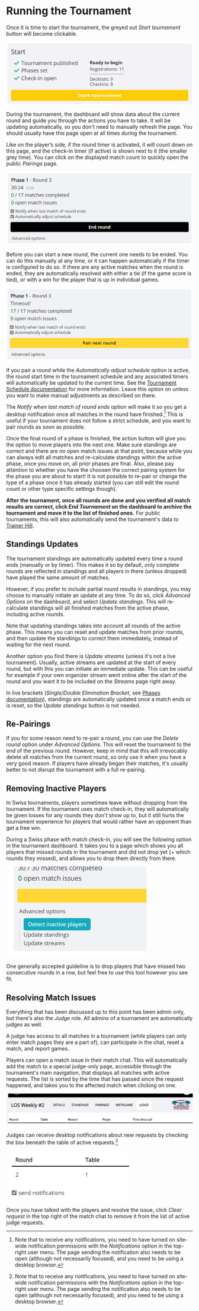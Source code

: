 # Running the Tournament

Once it is time to start the tournament, the greyed out *Start tournament* button will become clickable.

![dashboard_ready](./img/dashboard0.webp)

During the tournament, the dashboard will show data about the current round and guide you through the actions you have to take. It will be updating automatically, so you don't need to manually refresh the page. You should usually have this page open at all times during the tournament.

Like on the player’s side, if the round timer is activated, it will count down on this page, and the check-in timer (if active) is shown next to it (the smaller grey time). You can click on the displayed match count to quickly open the public *Pairings* page.

![dashboard_active_round](./img/dashboard1.webp)

Before you can start a new round, the current one needs to be ended. You can do this manually at any time, or it can happen automatically if the timer is configured to do so. If there are any active matches when the round is ended, they are automatically resolved with either a tie (if the game score is tied), or with a win for the player that is up in individual games.

![dashboard_active_round](./img/dashboard2.webp)

If you pair a round while the *Automatically adjust schedule* option is active, the round start time in the tournament schedule and any associated timers will automatically be updated to the current time. See the [Tournament Schedule documentation](/organizer/schedule) for more information. Leave this option on unless you want to make manual adjustments as described on there.

The *Notify when last match of round ends* option will make it so you get a desktop notification once all matches in the round have finished.[^notif] This is useful if your tournament does not follow a strict schedule, and you want to pair rounds as soon as possible.

Once the final round of a phase is finished, the action button will give you the option to move players into the next one. Make sure standings are correct and there are no open match issues at that point, because while you can always edit all matches and re-calculate standings within the active phase, once you move on, all prior phases are final. Also, please pay attention to whether you have the choosen the correct pairing system for the phase you are about to start! It is not possible to re-pair or change the type of a phase once it has already started (you can still edit the round count or other type specific settings though).

**After the tournament, once all rounds are done and you verified all match results are correct, click *End Tournament* on the dashboard to archive the tournament and move it to the list of finished ones.** For public tournaments, this will also automatically send the tournament's data to [Trainer Hill](https://www.trainerhill.com/).

## Standings Updates

The tournament standings are automatically updated every time a round ends (manually or by timer). This makes it so by default, only complete rounds are reflected in standings and all players in there (unless dropped) have played the same amount of matches.

However, if you prefer to include partial round results in standings, you may choose to manually initiate an update at any time. To do so, click *Advanced Options* on the dashboard, and select *Update standings*. This will re-calculate standings will all finished matches from the active phase, including active rounds.

Note that updating standings takes into account all rounds of the active phase. This means you can reset and update matches from prior rounds, and then update the standings to correct them immediately, instead of waiting for the next round.

Another option you find there is *Update streams* (unless it's not a live tournament). Usually, active streams are updated at the start of every round, but with this you can initiate an immediate update. This can be useful for example if your own organizer stream went online after the start of the round and you want it to be included on the *Streams* page right away.

In live brackets (*Single/Double Elimination Bracket*, see [Phases documentation](/organizer/reference#phases)), standings are automatically updated once a match ends or is reset, so the *Update standings* button is not needed.

## Re-Pairings

If you for some reason need to re-pair a round, you can use the *Delete round* option under *Advanced Options*. This will reset the tournament to the end of the previous round. However, keep in mind that this will irrevocably delete all matches from the current round, so only use it when you have a very good reason. If players have already began their matches, it's usually better to not disrupt the tournament with a full re-pairing.

## Removing Inactive Players

In Swiss tournaments, players sometimes leave without dropping from the tournament. If the tournament uses match check-in, they will automatically be given losses for any rounds they don't show up to, but it still hurts the tournament experience for players that would rather have an opponent than get a free win.

During a Swiss phase with match check-in, you will see the following option in the tournament dashboard. It takes you to a page which shows you all players that missed rounds in the tournament and did not drop yet (+ which rounds they missed), and allows you to drop them directly from there.

![dashboard_active_round](./img/dashboard3.webp)

One generally accepted guideline is to drop players that have missed two consecutive rounds in a row, but feel free to use this tool however you see fit.

## Resolving Match Issues

Everything that has been discussed up to this point has been admin only, but there's also the *Judge* role. All admins of a tournament are automatically judges as well.

A judge has access to all matches in a tournament (while players can only enter match pages they are a part of), can participate in the chat, reset a match, and report games.

Players can open a match issue in their match chat. This will automatically add the match to a special judge-only page, accessible through the tournament's main navigation, that displays all matches with active requests. The list is sorted by the time that has passed since the request happened, and takes you to the affected match when clicking on one.

![judge_requests](./img/judge1.webp)

Judges can receive desktop notifications about new requests by checking the box beneath the table of active requests.[^notif]

![judge_notifications](./img/judge2.webp)

Once you have talked with the players and resolve the issue, click *Clear request* in the top right of the match chat to remove it from the list of active judge requests.

[^notif]: Note that to receive any notifications, you need to have turned on site-wide notification permissions with the *Notifications* option in the top-right user menu. The page sending the notification also needs to be open (although not necessarily focused), and you need to be using a desktop browser.